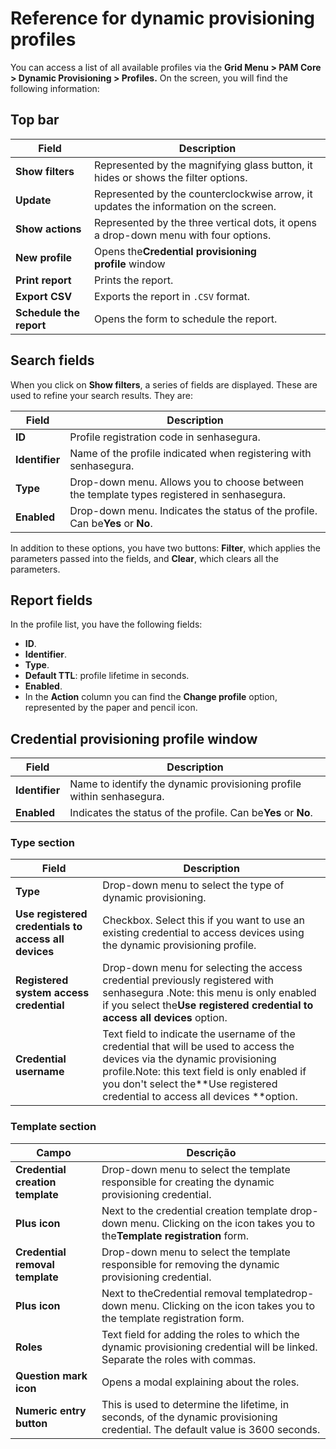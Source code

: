 # Reference for dynamic provisioning profiles

You can access a list of all available profiles via the **Grid Menu > PAM Core > Dynamic Provisioning > Profiles.** On the screen, you will find the following information:

## Top bar

| Field                         | Description                                                                          |
| ----------------------------- | ------------------------------------------------------------------------------------ |
| **Show filters**        | Represented by the magnifying glass button, it hides or shows the filter options.    |
| **Update**              | Represented by the counterclockwise arrow, it updates the information on the screen. |
| **Show actions**        | Represented by the three vertical dots, it opens a drop-down menu with four options. |
| **New profile**         | Opens the**Credential provisioning profile** window                           |
| **Print report**        | Prints the report.                                                                   |
| **Export CSV**          | Exports the report in `.CSV` format.                                               |
| **Schedule the report** | Opens the form to schedule the report.                                               |

## Search fields

When you click on **Show filters**, a series of fields are displayed. These are used to refine your search results. They are:

| Field                | Description                                                                                |
| -------------------- | ------------------------------------------------------------------------------------------ |
| **ID**         | Profile registration code in senhasegura.                                                  |
| **Identifier** | Name of the profile indicated when registering with senhasegura.                           |
| **Type**       | Drop-down menu. Allows you to choose between the template types registered in senhasegura. |
| **Enabled**    | Drop-down menu. Indicates the status of the profile. Can be**Yes** or **No**.  |

In addition to these options, you have two buttons: **Filter**, which applies the parameters passed into the fields, and **Clear**, which clears all the parameters.

## Report fields

In the profile list, you have the following fields:

* **ID**.
* **Identifier**.
* **Type**.
* **Default TTL**: profile lifetime in seconds.
* **Enabled**.
* In the **Action** column you can find the **Change profile** option, represented by the paper and pencil icon.

## Credential provisioning profile window

| Field                | Description                                                               |
| -------------------- | ------------------------------------------------------------------------- |
| **Identifier** | Name to identify the dynamic provisioning profile within senhasegura.     |
| **Enabled**    | Indicates the status of the profile. Can be**Yes** or **No**. |

### Type section

| Field                                                      | Description                                                                                                                                                                                                                                                  |
| ---------------------------------------------------------- | ------------------------------------------------------------------------------------------------------------------------------------------------------------------------------------------------------------------------------------------------------------ |
| **Type**                                             | Drop-down menu to select the type of dynamic provisioning.                                                                                                                                                                                                   |
| **Use registered credentials to access all devices** | Checkbox. Select this if you want to use an existing credential to access devices using the dynamic provisioning profile.                                                                                                                                    |
| **Registered system access credential**              | Drop-down menu for selecting the access credential previously registered with senhasegura .Note: this menu is only enabled if you select the**Use registered credential to access all devices** option.                                                |
| **Credential username**                              | Text field to indicate the username of the credential that will be used to access the devices via the dynamic provisioning profile.Note: this text field is only enabled if you don't select the**Use registered credential to access all devices **option. |

### Template section

| Campo                                  | Descrição                                                                                                                         |
| -------------------------------------- | ----------------------------------------------------------------------------------------------------------------------------------- |
| **Credential creation template** | Drop-down menu to select the template responsible for creating the dynamic provisioning credential.                                 |
| **Plus icon**                    | Next to the credential creation template drop-down menu. Clicking on the icon takes you to the**Template registration** form. |
| **Credential removal template**  | Drop-down menu to select the template responsible for removing the dynamic provisioning credential.                                 |
| **Plus icon**                    | Next to theCredential removal templatedrop-down menu. Clicking on the icon takes you to the template registration form.             |
| **Roles**                        | Text field for adding the roles to which the dynamic provisioning credential will be linked. Separate the roles with commas.        |
| **Question mark icon**           | Opens a modal explaining about the roles.                                                                                           |
| **Numeric entry button**         | This is used to determine the lifetime, in seconds, of the dynamic provisioning credential. The default value is 3600 seconds.      |